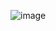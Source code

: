 ![image](https://user-images.githubusercontent.com/60442877/210266599-8c5388dc-3b81-41b2-9980-519237e06a55.png)
